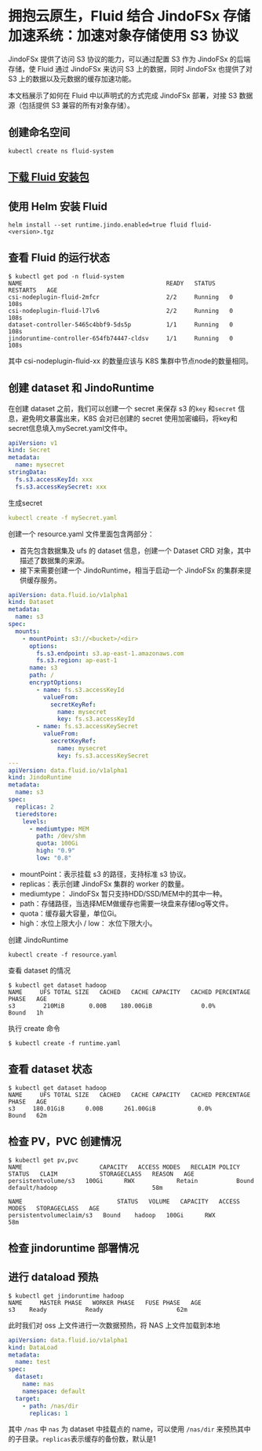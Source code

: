 # 拥抱云原生，Fluid 结合 JindoFSx 存储加速系统：加速对象存储使用 S3 协议

JindoFSx 提供了访问 S3 协议的能力，可以通过配置 S3 作为 JindoFSx 的后端存储，使 Fluid 通过 JindoFSx 来访问 S3 上的数据，同时 JindoFSx 也提供了对 S3 上的数据以及元数据的缓存加速功能。

本文档展示了如何在 Fluid 中以声明式的方式完成 JindoFSx 部署，对接 S3 数据源（包括提供 S3 兼容的所有对象存储）。
## 创建命名空间
```shell
kubectl create ns fluid-system
```
## [下载 Fluid 安装包](jindo_fluid_download.md)

## 使用 Helm 安装 Fluid


```shell
helm install --set runtime.jindo.enabled=true fluid fluid-<version>.tgz
```
## 查看 Fluid 的运行状态


```shell
$ kubectl get pod -n fluid-system
NAME                                         READY   STATUS    RESTARTS   AGE
csi-nodeplugin-fluid-2mfcr                   2/2     Running   0          108s
csi-nodeplugin-fluid-l7lv6                   2/2     Running   0          108s
dataset-controller-5465c4bbf9-5ds5p          1/1     Running   0          108s
jindoruntime-controller-654fb74447-cldsv     1/1     Running   0          108s
```


其中 csi-nodeplugin-fluid-xx 的数量应该与 K8S 集群中节点node的数量相同。
## 创建 dataset 和 JindoRuntime


在创建 dataset 之前，我们可以创建一个 secret 来保存 s3 的`key` 和`secret` 信息，避免明文暴露出来，K8S 会对已创建的 secret 使用加密编码，将key和secret信息填入mySecret.yaml文件中。


```yaml
apiVersion: v1
kind: Secret
metadata:
  name: mysecret
stringData:
  fs.s3.accessKeyId: xxx
  fs.s3.accessKeySecret: xxx
```


生成secret


```yaml
kubectl create -f mySecret.yaml
```


创建一个 resource.yaml 文件里面包含两部分：

- 首先包含数据集及 ufs 的 dataset 信息，创建一个 Dataset CRD 对象，其中描述了数据集的来源。
- 接下来需要创建一个 JindoRuntime，相当于启动一个 JindoFSx 的集群来提供缓存服务。


```yaml
apiVersion: data.fluid.io/v1alpha1
kind: Dataset
metadata:
  name: s3
spec:
  mounts:
    - mountPoint: s3://<bucket>/<dir>
      options:
        fs.s3.endpoint: s3.ap-east-1.amazonaws.com
        fs.s3.region: ap-east-1
      name: s3
      path: /
      encryptOptions:
        - name: fs.s3.accessKeyId
          valueFrom:
            secretKeyRef:
              name: mysecret
              key: fs.s3.accessKeyId
        - name: fs.s3.accessKeySecret
          valueFrom:
            secretKeyRef:
              name: mysecret
              key: fs.s3.accessKeySecret
---
apiVersion: data.fluid.io/v1alpha1
kind: JindoRuntime
metadata:
  name: s3
spec:
  replicas: 2
  tieredstore:
    levels:
      - mediumtype: MEM
        path: /dev/shm
        quota: 100Gi
        high: "0.9"
        low: "0.8"
```


- mountPoint：表示挂载 s3 的路径，支持标准 s3 协议。
- replicas：表示创建 JindoFSx 集群的 worker 的数量。
- mediumtype： JindoFSx 暂只支持HDD/SSD/MEM中的其中一种。
- path：存储路径，当选择MEM做缓存也需要一块盘来存储log等文件。
- quota：缓存最大容量，单位Gi。
- high：水位上限大小 / low： 水位下限大小。



创建 JindoRuntime


```shell
kubectl create -f resource.yaml
```


查看 dataset 的情况


```shell
$ kubectl get dataset hadoop
NAME     UFS TOTAL SIZE   CACHED   CACHE CAPACITY   CACHED PERCENTAGE   PHASE   AGE
s3        210MiB       0.00B    180.00GiB              0.0%          Bound   1h
```


执行 create 命令


```shell
$ kubectl create -f runtime.yaml
```


## 查看 dataset 状态


```shell
$ kubectl get dataset hadoop
NAME     UFS TOTAL SIZE   CACHED   CACHE CAPACITY   CACHED PERCENTAGE   PHASE   AGE
s3     180.01GiB      0.00B      261.00GiB            0.0%          Bound   62m
```


## 检查 PV，PVC 创建情况


```shell
$ kubectl get pv,pvc
NAME                      CAPACITY   ACCESS MODES   RECLAIM POLICY   STATUS   CLAIM            STORAGECLASS   REASON   AGE
persistentvolume/s3   100Gi      RWX            Retain           Bound    default/hadoop                           58m

NAME                           STATUS   VOLUME   CAPACITY   ACCESS MODES   STORAGECLASS   AGE
persistentvolumeclaim/s3   Bound    hadoop   100Gi      RWX                           58m
```


## 检查 jindoruntime 部署情况

## 进行 dataload 预热

```shell
$ kubectl get jindoruntime hadoop
NAME     MASTER PHASE   WORKER PHASE   FUSE PHASE   AGE
s3    Ready           Ready                     62m
```

此时我们对 oss 上文件进行一次数据预热，将 NAS 上文件加载到本地

```yaml
apiVersion: data.fluid.io/v1alpha1
kind: DataLoad
metadata:
  name: test
spec:
  dataset:
    name: nas
    namespace: default
  target:
    - path: /nas/dir
      replicas: 1
```
其中 `/nas` 中 `nas` 为 dataset 中挂载点的 name，可以使用 `/nas/dir` 来预热其中的子目录。`replicas`表示缓存的备份数，默认是1





